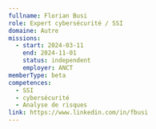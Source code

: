 ```yaml
---
fullname: Florian Busi
role: Expert cybersécurité / SSI
domaine: Autre
missions:
  - start: 2024-03-11
    end: 2024-11-01
    status: independent
    employer: ANCT
memberType: beta
competences:
  - SSI
  - cybersécurité
  - Analyse de risques
link: https://www.linkedin.com/in/fbusi
---
```

